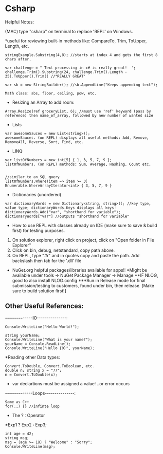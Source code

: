 # Csharp

Helpful Notes:

(MAC) type "csharp" on terminal to replace 'REPL' on Windows.

*useful for reviewing built-in methods like: CompareTo, Trim, ToUpper, Length, etc.
```
stringExample.Substring(4,8); //starts at index 4 and gets the first 8 chars after.

var challenge = " Text processing in c# is really great!  ";
challenge.Trim().Substring(24, challenge.Trim().Length - 25).ToUpper().Trim() //"REALLY GREAT"

var sb = new StringBuilder(); //sb.AppendLine("Keeps appending text");

Math class: abs, floor, ceiling, pow, etc.
```
- Resizing an Array to add room:
```
Array.Resize(ref groceryList, 6); //must use 'ref' keyword (pass by reference) then name_of_array, followed by new number of wanted size
```
- Lists
```
var awesomeSauces = new List<string>();
awesomeSauces. (on REPL) displays all useful methods: Add, Remove, RemoveAll, Reverse, Sort, Find, etc.
```
- LINQ
```
var listOfNumbers = new int[5] { 1, 3, 5, 7, 9 };
listOfNumbers. (on REPL) methods: Sum, Average, Hashing, Count etc.


//similar to an SQL query
listOfNumbers.Where(item => item >= 3)
Enumerable.WhereArrayIterator<int> { 3, 5, 7, 9 }
```
- Dictionaries (unordered)
```
var dictionaryWords = new Dictionary<string, string>(); //key type, value type; dictionaryWords.Keys displays all keys!
dictionaryWords.Add("var", "shorthand for variable");
dictionaryWords["var"] //outputs "shorthand for variable"
```
- How to use REPL with classes already on IDE (make sure to save & build first) for testing purposes.
1. On solution explorer, right click on project, click on "Open folder in File Explorer"
2. Click on bin, debug, netstandard, copy path above.
3. On REPL, type "#r" and in quotes copy and paste the path. Add backslash then tab for the '.dll' file

- NuGet.org helpful packages/libraries available for apps!!
*Might be available under tools -> NuGet Package Manager -> Manage
**IF NLOG, good to also install NLOG.config
***Run in Release mode for final submission/testing to customers, found under bin, then release. [Make sure to build solution first!]
## Other Useful References:

--------------IO---------------:
```
Console.WriteLine("Hello World!");

string yourName;
Console.WriteLine("What is your name?");
yourName = Console.ReadLine();
Console.WriteLine("Hello {0}", yourName); 
```
*Reading other Data types:
```
Convert.ToDouble, Convert.ToBoolean, etc.
double n; string x = "77";
n = Convert.ToDouble(x);
```
- var declartions must be assigned a value! ..or error occurs

--------------Loops---------------:
```
Same as C++
for(;;) {} //infinte loop
```
- The ? : Operator

*Exp1 ? Exp2 : Exp3;
```
int age = 42;
string msg;
msg = (age >= 18) ? "Welcome" : "Sorry";
Console.WriteLine(msg);
```
